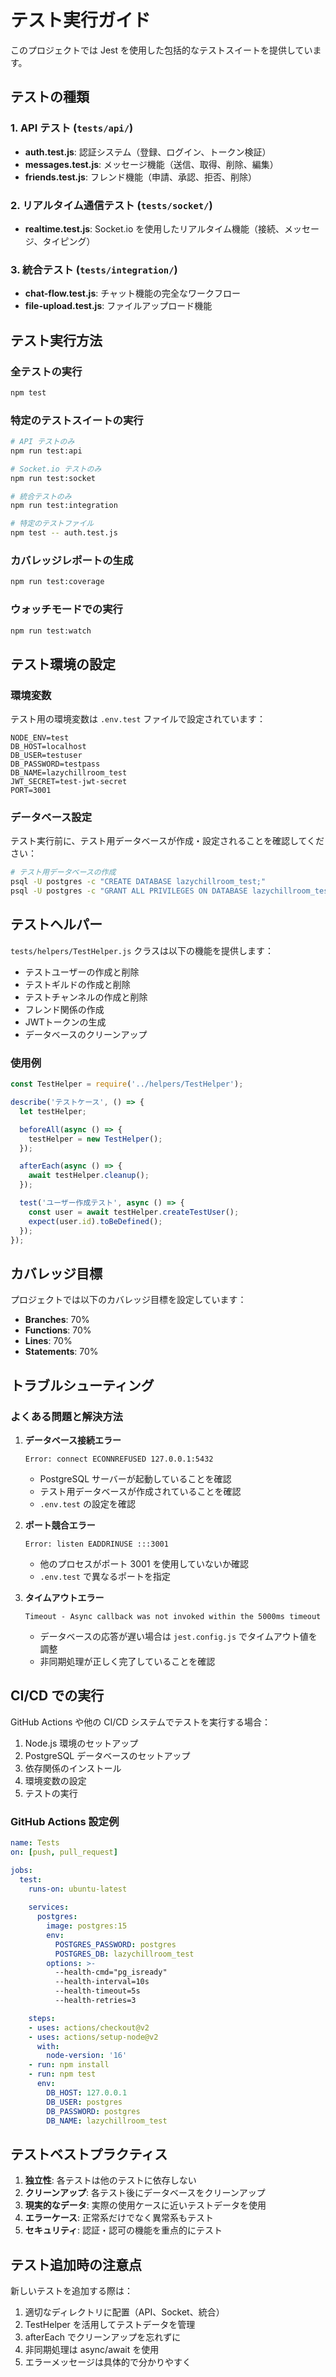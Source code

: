 # テスト実行ガイド

このプロジェクトでは Jest を使用した包括的なテストスイートを提供しています。

## テストの種類

### 1. API テスト (`tests/api/`)
- **auth.test.js**: 認証システム（登録、ログイン、トークン検証）
- **messages.test.js**: メッセージ機能（送信、取得、削除、編集）
- **friends.test.js**: フレンド機能（申請、承認、拒否、削除）

### 2. リアルタイム通信テスト (`tests/socket/`)
- **realtime.test.js**: Socket.io を使用したリアルタイム機能（接続、メッセージ、タイピング）

### 3. 統合テスト (`tests/integration/`)
- **chat-flow.test.js**: チャット機能の完全なワークフロー
- **file-upload.test.js**: ファイルアップロード機能

## テスト実行方法

### 全テストの実行
```bash
npm test
```

### 特定のテストスイートの実行
```bash
# API テストのみ
npm run test:api

# Socket.io テストのみ
npm run test:socket

# 統合テストのみ
npm run test:integration

# 特定のテストファイル
npm test -- auth.test.js
```

### カバレッジレポートの生成
```bash
npm run test:coverage
```

### ウォッチモードでの実行
```bash
npm run test:watch
```

## テスト環境の設定

### 環境変数
テスト用の環境変数は `.env.test` ファイルで設定されています：

```env
NODE_ENV=test
DB_HOST=localhost
DB_USER=testuser
DB_PASSWORD=testpass
DB_NAME=lazychillroom_test
JWT_SECRET=test-jwt-secret
PORT=3001
```

### データベース設定
テスト実行前に、テスト用データベースが作成・設定されることを確認してください：

```bash
# テスト用データベースの作成
psql -U postgres -c "CREATE DATABASE lazychillroom_test;"
psql -U postgres -c "GRANT ALL PRIVILEGES ON DATABASE lazychillroom_test TO testuser;"
```

## テストヘルパー

`tests/helpers/TestHelper.js` クラスは以下の機能を提供します：

- テストユーザーの作成と削除
- テストギルドの作成と削除
- テストチャンネルの作成と削除
- フレンド関係の作成
- JWTトークンの生成
- データベースのクリーンアップ

### 使用例
```javascript
const TestHelper = require('../helpers/TestHelper');

describe('テストケース', () => {
  let testHelper;

  beforeAll(async () => {
    testHelper = new TestHelper();
  });

  afterEach(async () => {
    await testHelper.cleanup();
  });

  test('ユーザー作成テスト', async () => {
    const user = await testHelper.createTestUser();
    expect(user.id).toBeDefined();
  });
});
```

## カバレッジ目標

プロジェクトでは以下のカバレッジ目標を設定しています：

- **Branches**: 70%
- **Functions**: 70%
- **Lines**: 70%
- **Statements**: 70%

## トラブルシューティング

### よくある問題と解決方法

1. **データベース接続エラー**
   ```
   Error: connect ECONNREFUSED 127.0.0.1:5432
   ```
   - PostgreSQL サーバーが起動していることを確認
   - テスト用データベースが作成されていることを確認
   - `.env.test` の設定を確認

2. **ポート競合エラー**
   ```
   Error: listen EADDRINUSE :::3001
   ```
   - 他のプロセスがポート 3001 を使用していないか確認
   - `.env.test` で異なるポートを指定

3. **タイムアウトエラー**
   ```
   Timeout - Async callback was not invoked within the 5000ms timeout
   ```
   - データベースの応答が遅い場合は `jest.config.js` でタイムアウト値を調整
   - 非同期処理が正しく完了していることを確認

## CI/CD での実行

GitHub Actions や他の CI/CD システムでテストを実行する場合：

1. Node.js 環境のセットアップ
2. PostgreSQL データベースのセットアップ
3. 依存関係のインストール
4. 環境変数の設定
5. テストの実行

### GitHub Actions 設定例
```yaml
name: Tests
on: [push, pull_request]

jobs:
  test:
    runs-on: ubuntu-latest
    
    services:
      postgres:
        image: postgres:15
        env:
          POSTGRES_PASSWORD: postgres
          POSTGRES_DB: lazychillroom_test
        options: >-
          --health-cmd="pg_isready"
          --health-interval=10s
          --health-timeout=5s
          --health-retries=3

    steps:
    - uses: actions/checkout@v2
    - uses: actions/setup-node@v2
      with:
        node-version: '16'
    - run: npm install
    - run: npm test
      env:
        DB_HOST: 127.0.0.1
        DB_USER: postgres
        DB_PASSWORD: postgres
        DB_NAME: lazychillroom_test
```

## テストベストプラクティス

1. **独立性**: 各テストは他のテストに依存しない
2. **クリーンアップ**: 各テスト後にデータベースをクリーンアップ
3. **現実的なデータ**: 実際の使用ケースに近いテストデータを使用
4. **エラーケース**: 正常系だけでなく異常系もテスト
5. **セキュリティ**: 認証・認可の機能を重点的にテスト

## テスト追加時の注意点

新しいテストを追加する際は：

1. 適切なディレクトリに配置（API、Socket、統合）
2. TestHelper を活用してテストデータを管理
3. afterEach でクリーンアップを忘れずに
4. 非同期処理は async/await を使用
5. エラーメッセージは具体的で分かりやすく
